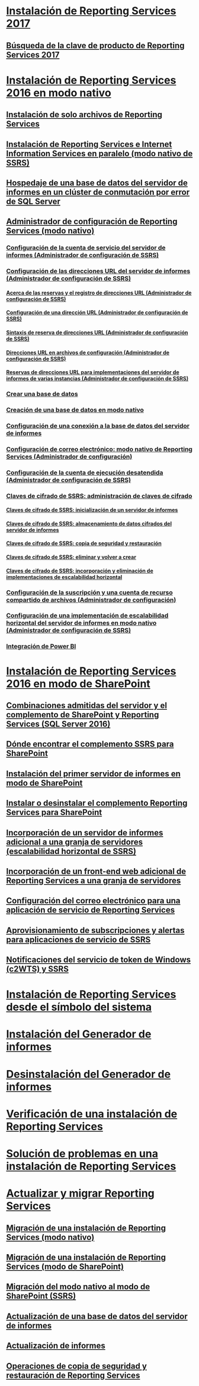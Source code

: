 # [Instalación de Reporting Services 2017](install-reporting-services.md)
## [Búsqueda de la clave de producto de Reporting Services 2017](find-reporting-services-product-key-ssrs.md)

# [Instalación de Reporting Services 2016 en modo nativo](install-reporting-services-native-mode-report-server.md)  
## [Instalación de solo archivos de Reporting Services](files-only-installation-reporting-services.md)  
## [Instalación de Reporting Services e Internet Information Services en paralelo (modo nativo de SSRS)](install-reporting-and-internet-information-services-side-by-side.md)  
## [Hospedaje de una base de datos del servidor de informes en un clúster de conmutación por error de SQL Server](host-a-report-server-database-in-a-sql-server-failover-cluster.md)  
## [Administrador de configuración de Reporting Services (modo nativo)](reporting-services-configuration-manager-native-mode.md)  
### [Configuración de la cuenta de servicio del servidor de informes (Administrador de configuración de SSRS)](configure-the-report-server-service-account-ssrs-configuration-manager.md)  
### [Configuración de las direcciones URL del servidor de informes (Administrador de configuración de SSRS)](configure-report-server-urls-ssrs-configuration-manager.md)  
#### [Acerca de las reservas y el registro de direcciones URL (Administrador de configuración de SSRS)](about-url-reservations-and-registration-ssrs-configuration-manager.md)  
#### [Configuración de una dirección URL (Administrador de configuración de SSRS)](configure-a-url-ssrs-configuration-manager.md)  
#### [Sintaxis de reserva de direcciones URL (Administrador de configuración de SSRS)](url-reservation-syntax-ssrs-configuration-manager.md)  
#### [Direcciones URL en archivos de configuración (Administrador de configuración de SSRS)](urls-in-configuration-files-ssrs-configuration-manager.md)  
#### [Reservas de direcciones URL para implementaciones del servidor de informes de varias instancias (Administrador de configuración de SSRS)](url-reservations-for-multi-instance-report-server-deployments.md)  
### [Crear una base de datos](ssrs-report-server-create-a-report-server-database.md)  
### [Creación de una base de datos en modo nativo](ssrs-report-server-create-a-native-mode-report-server-database.md)  
### [Configuración de una conexión a la base de datos del servidor de informes](configure-a-report-server-database-connection-ssrs-configuration-manager.md)  
### [Configuración de correo electrónico: modo nativo de Reporting Services (Administrador de configuración)](e-mail-settings-reporting-services-native-mode-configuration-manager.md)  
### [Configuración de la cuenta de ejecución desatendida (Administrador de configuración de SSRS)](configure-the-unattended-execution-account-ssrs-configuration-manager.md)  
### [Claves de cifrado de SSRS: administración de claves de cifrado](ssrs-encryption-keys-manage-encryption-keys.md)  
#### [Claves de cifrado de SSRS: inicialización de un servidor de informes](ssrs-encryption-keys-initialize-a-report-server.md)  
#### [Claves de cifrado de SSRS: almacenamiento de datos cifrados del servidor de informes](ssrs-encryption-keys-store-encrypted-report-server-data.md)  
#### [Claves de cifrado de SSRS: copia de seguridad y restauración](ssrs-encryption-keys-back-up-and-restore-encryption-keys.md)  
#### [Claves de cifrado de SSRS: eliminar y volver a crear](ssrs-encryption-keys-delete-and-re-create-encryption-keys.md)  
#### [Claves de cifrado de SSRS: incorporación y eliminación de implementaciones de escalabilidad horizontal](add-and-remove-encryption-keys-for-scale-out-deployment.md)  
### [Configuración de la suscripción y una cuenta de recurso compartido de archivos (Administrador de configuración)](subscription-settings-and-a-file-share-account-configuration-manager.md)  
### [Configuración de una implementación de escalabilidad horizontal del servidor de informes en modo nativo (Administrador de configuración de SSRS)](configure-a-native-mode-report-server-scale-out-deployment.md)  
### [Integración de Power BI](power-bi-report-server-integration-configuration-manager.md)  


# [Instalación de Reporting Services 2016 en modo de SharePoint](install-reporting-services-sharepoint-mode.md)  
## [Combinaciones admitidas del servidor y el complemento de SharePoint y Reporting Services (SQL Server 2016)](supported-combinations-of-sharepoint-and-reporting-services-server.md)  
## [Dónde encontrar el complemento SSRS para SharePoint](where-to-find-the-reporting-services-add-in-for-sharepoint-products.md)  
## [Instalación del primer servidor de informes en modo de SharePoint](install-the-first-report-server-in-sharepoint-mode.md)  
## [Instalar o desinstalar el complemento Reporting Services para SharePoint](install-or-uninstall-the-reporting-services-add-in-for-sharepoint.md)  
## [Incorporación de un servidor de informes adicional a una granja de servidores (escalabilidad horizontal de SSRS)](add-an-additional-report-server-to-a-farm-ssrs-scale-out.md)  
## [Incorporación de un front-end web adicional de Reporting Services a una granja de servidores](add-an-additional-reporting-services-web-front-end-to-a-farm.md)  
## [Configuración del correo electrónico para una aplicación de servicio de Reporting Services](configure-e-mail-for-a-reporting-services-service-application.md)
## [Aprovisionamiento de subscripciones y alertas para aplicaciones de servicio de SSRS](provision-subscriptions-and-alerts-for-ssrs-service-applications.md)  
## [Notificaciones del servicio de token de Windows (c2WTS) y SSRS](claims-to-windows-token-service-c2wts-and-reporting-services.md)  


# [Instalación de Reporting Services desde el símbolo del sistema](install-reporting-services-at-the-command-prompt.md)  
# [Instalación del Generador de informes](install-report-builder.md)  
# [Desinstalación del Generador de informes](uninstall-report-builder.md)  
# [Verificación de una instalación de Reporting Services](verify-a-reporting-services-installation.md)  
# [Solución de problemas en una instalación de Reporting Services](troubleshoot-a-reporting-services-installation.md)  


# [Actualizar y migrar Reporting Services](upgrade-and-migrate-reporting-services.md)  
## [Migración de una instalación de Reporting Services (modo nativo)](migrate-a-reporting-services-installation-native-mode.md)  
## [Migración de una instalación de Reporting Services (modo de SharePoint)](migrate-a-reporting-services-installation-sharepoint-mode.md)  
## [Migración del modo nativo al modo de SharePoint (SSRS)](native-to-sharepoint-migration-ssrs.md)  
## [Actualización de una base de datos del servidor de informes](upgrade-a-report-server-database.md)  
## [Actualización de informes](upgrade-reports.md)  
## [Operaciones de copia de seguridad y restauración de Reporting Services](backup-and-restore-operations-for-reporting-services.md)  
